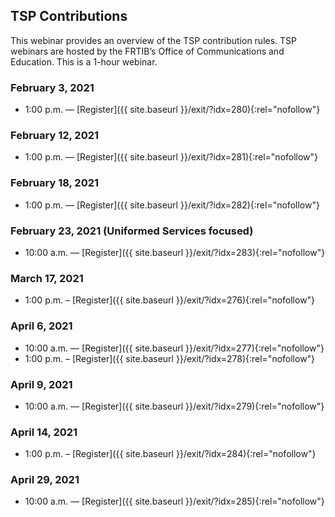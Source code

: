 ## TSP Contributions

This webinar provides an overview of the TSP contribution rules. TSP webinars are hosted by the FRTIB’s Office of Communications and Education. This is a 1-hour webinar.

### February 3, 2021

- 1:00 p.m. — [Register]({{ site.baseurl }}/exit/?idx=280){:rel="nofollow"}

### February 12, 2021

- 1:00 p.m. — [Register]({{ site.baseurl }}/exit/?idx=281){:rel="nofollow"}

### February 18, 2021

- 1:00 p.m. — [Register]({{ site.baseurl }}/exit/?idx=282){:rel="nofollow"}

### February 23, 2021 (Uniformed Services focused)

- 10:00 a.m. — [Register]({{ site.baseurl }}/exit/?idx=283){:rel="nofollow"}

### March 17, 2021

- 1:00 p.m. – [Register]({{ site.baseurl }}/exit/?idx=276){:rel="nofollow"}

### April 6, 2021

- 10:00 a.m. — [Register]({{ site.baseurl }}/exit/?idx=277){:rel="nofollow"}
- 1:00 p.m. – [Register]({{ site.baseurl }}/exit/?idx=278){:rel="nofollow"}

### April 9, 2021

- 10:00 a.m. — [Register]({{ site.baseurl }}/exit/?idx=279){:rel="nofollow"}

### April 14, 2021

- 1:00 p.m. – [Register]({{ site.baseurl }}/exit/?idx=284){:rel="nofollow"}

### April 29, 2021

- 10:00 a.m. — [Register]({{ site.baseurl }}/exit/?idx=285){:rel="nofollow"}
